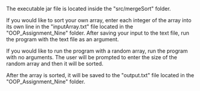 The executable jar file is located inside the "src/mergeSort" folder.

If you would like to sort your own array, enter each integer of the array into its own line in the "inputArray.txt" file located in the "OOP_Assignment_Nine" folder.
After saving your input to the text file, run the program with the text file as an argument.

If you would like to run the program with a random array, run the program with no arguments. The user will be prompted to enter the size of the random array and then it will be sorted.

After the array is sorted, it will be saved to the "output.txt" file located in the "OOP_Assignment_Nine" folder.
